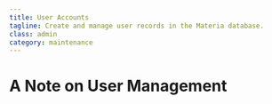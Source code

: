 ```yaml
---
title: User Accounts
tagline: Create and manage user records in the Materia database.
class: admin
category: maintenance
---
```


# A Note on User Management
